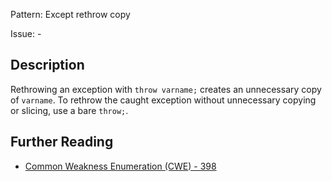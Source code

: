 Pattern: Except rethrow copy

Issue: -

## Description

Rethrowing an exception with `throw varname;` creates an unnecessary copy of `varname`. To rethrow the caught exception without unnecessary copying or slicing, use a bare `throw;`.

## Further Reading

* [Common Weakness Enumeration (CWE) - 398](https://cwe.mitre.org/data/definitions/398.html)